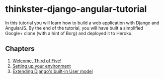 # thinkster-django-angular-tutorial

In this tutorial you will learn how to build a web application with Django and AngularJS. By the end of the tutorial, you will have built a simplified Google+ clone (with a hint of Borg) and deployed it to Heroku. 

## Chapters

 1. [Welcome, Third of Five!](chapter00.md)
 2. [Setting up your environment](chapter01.md)
 3. [Extending Django's built-in User model](chapter02.md)
